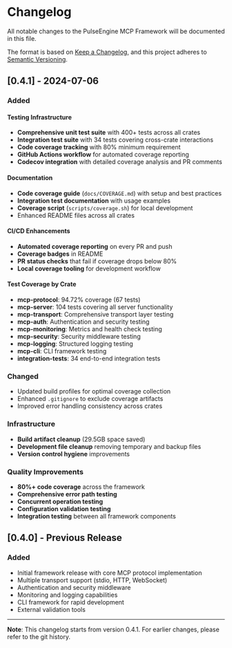 # Changelog

All notable changes to the PulseEngine MCP Framework will be documented in this file.

The format is based on [Keep a Changelog](https://keepachangelog.com/en/1.0.0/),
and this project adheres to [Semantic Versioning](https://semver.org/spec/v2.0.0.html).

## [0.4.1] - 2024-07-06

### Added

#### Testing Infrastructure
- **Comprehensive unit test suite** with 400+ tests across all crates
- **Integration test suite** with 34 tests covering cross-crate interactions
- **Code coverage tracking** with 80% minimum requirement
- **GitHub Actions workflow** for automated coverage reporting
- **Codecov integration** with detailed coverage analysis and PR comments

#### Documentation
- **Code coverage guide** (`docs/COVERAGE.md`) with setup and best practices
- **Integration test documentation** with usage examples
- **Coverage script** (`scripts/coverage.sh`) for local development
- Enhanced README files across all crates

#### CI/CD Enhancements
- **Automated coverage reporting** on every PR and push
- **Coverage badges** in README
- **PR status checks** that fail if coverage drops below 80%
- **Local coverage tooling** for development workflow

#### Test Coverage by Crate
- **mcp-protocol**: 94.72% coverage (67 tests)
- **mcp-server**: 104 tests covering all server functionality
- **mcp-transport**: Comprehensive transport layer testing
- **mcp-auth**: Authentication and security testing
- **mcp-monitoring**: Metrics and health check testing
- **mcp-security**: Security middleware testing
- **mcp-logging**: Structured logging testing
- **mcp-cli**: CLI framework testing
- **integration-tests**: 34 end-to-end integration tests

### Changed
- Updated build profiles for optimal coverage collection
- Enhanced `.gitignore` to exclude coverage artifacts
- Improved error handling consistency across crates

### Infrastructure
- **Build artifact cleanup** (29.5GB space saved)
- **Development file cleanup** removing temporary and backup files
- **Version control hygiene** improvements

### Quality Improvements
- **80%+ code coverage** across the framework
- **Comprehensive error path testing**
- **Concurrent operation testing**
- **Configuration validation testing**
- **Integration testing** between all framework components

## [0.4.0] - Previous Release

### Added
- Initial framework release with core MCP protocol implementation
- Multiple transport support (stdio, HTTP, WebSocket)
- Authentication and security middleware
- Monitoring and logging capabilities
- CLI framework for rapid development
- External validation tools

---

**Note**: This changelog starts from version 0.4.1. For earlier changes, please refer to the git history.